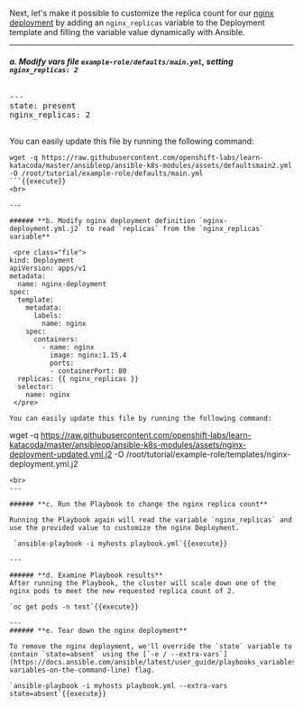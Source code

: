 Next, let's make it possible to customize the replica count for our [nginx deployment](https://kubernetes.io/docs/concepts/workloads/controllers/deployment/#creating-a-deployment) by adding an `nginx_replicas` variable to the Deployment template and filling the variable value dynamically with Ansible.

---

###### **a. Modify vars file `example-role/defaults/main.yml`, setting `nginx_replicas: 2`**

<pre class="file">
---
state: present
nginx_replicas: 2

</pre>

You can easily update this file by running the following command:

```
wget -q https://raw.githubusercontent.com/openshift-labs/learn-katacoda/master/ansibleop/ansible-k8s-modules/assets/defaultsmain2.yml -O /root/tutorial/example-role/defaults/main.yml
```{{execute}}
<br>

---

###### **b. Modify nginx deployment definition `nginx-deployment.yml.j2` to read `replicas` from the `nginx_replicas` variable**

 <pre class="file">
kind: Deployment
apiVersion: apps/v1
metadata:
  name: nginx-deployment
spec:
  template:
    metadata:
      labels:
        name: nginx
    spec:
      containers:
        - name: nginx
          image: nginx:1.15.4
          ports:
          - containerPort: 80
  replicas: {{ nginx_replicas }}
  selector:
    name: nginx
 </pre>

You can easily update this file by running the following command:

```
wget -q https://raw.githubusercontent.com/openshift-labs/learn-katacoda/master/ansibleop/ansible-k8s-modules/assets/nginx-deployment-updated.yml.j2 -O /root/tutorial/example-role/templates/nginx-deployment.yml.j2
```{{execute}}
<br>
---

###### **c. Run the Playbook to change the nginx replica count**

Running the Playbook again will read the variable `nginx_replicas` and use the provided value to customize the nginx Deployment.

 `ansible-playbook -i myhosts playbook.yml`{{execute}}

---

###### **d. Examine Playbook results**
After running the Playbook, the cluster will scale down one of the nginx pods to meet the new requested replica count of 2. 

`oc get pods -n test`{{execute}}

---
###### **e. Tear down the nginx deployment**

To remove the nginx deployment, we'll override the `state` variable to contain `state=absent` using the [`-e / --extra-vars`](https://docs.ansible.com/ansible/latest/user_guide/playbooks_variables.html#passing-variables-on-the-command-line) flag. 

`ansible-playbook -i myhosts playbook.yml --extra-vars state=absent`{{execute}}
